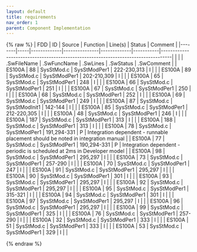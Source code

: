 ```yaml
---
layout: default
title: requirements
nav_order: 1
parent: Component Implementation
---
```

{% raw %}
| FDD    | ID  | Source      | Function      | Line(s)     | Status    | Comment                                                                          |
|--------|-----|-------------|---------------|-------------|-----------|----------------------------------------------------------------------------------|
|        |     | .SwFileName | .SwFuncName   | .SwLines    | .SwStatus | .SwComment                                                                       |
| ES100A | 88  | SysStMod.c  | SysStModPer1  | 222-230,313 | I         |                                                                                  |
| ES100A | 89  | SysStMod.c  | SysStModPer1  | 202-210,309 | I         |                                                                                  |
| ES100A | 65  | SysStMod.c  | SysStModPer1  | 248         | I         |                                                                                  |
| ES100A | 66  | SysStMod.c  | SysStModPer1  | 251         | I         |                                                                                  |
| ES100A | 67  | SysStMod.c  | SysStModPer1  | 250         | I         |                                                                                  |
| ES100A | 68  | SysStMod.c  | SysStModPer1  | 252         | I         |                                                                                  |
| ES100A | 69  | SysStMod.c  | SysStModPer1  | 249         | I         |                                                                                  |
| ES100A | 87  | SysStMod.c  | SysStModInit1 | 142-144     | I         |                                                                                  |
| ES100A | 85  | SysStMod.c  | SysStModPer1  | 212-220,305 | I         |                                                                                  |
| ES100A | 48  | SysStMod.c  | SysStModPer1  | 246         | I         |                                                                                  |
| ES100A | 187 | SysStMod.c  | SysStModPer1  | 313         | I         |                                                                                  |
| ES100A | 188 | SysStMod.c  | SysStModPer1  | 313         | I         |                                                                                  |
| ES100A | 78  | SysStMod.c  | SysStModPer1  | 191,294-331 | P         | Integration dependent - runnable placement should be noted in integration manual |
| ES100A | 77  | SysStMod.c  | SysStModPer1  | 190,294-331 | P         | Integration dependent - periodic is scheduled at 2ms in Developer model          |
| ES100A | 98  | SysStMod.c  | SysStModPer1  | 295,297     | I         |                                                                                  |
| ES100A | 73  | SysStMod.c  | SysStModPer1  | 257-290     | I         |                                                                                  |
| ES100A | 70  | SysStMod.c  | SysStModPer1  | 247         | I         |                                                                                  |
| ES100A | 91  | SysStMod.c  | SysStModPer1  | 295,297     | I         |                                                                                  |
| ES100A | 90  | SysStMod.c  | SysStModPer1  | 301         | I         |                                                                                  |
| ES100A | 93  | SysStMod.c  | SysStModPer1  | 295,297     | I         |                                                                                  |
| ES100A | 92  | SysStMod.c  | SysStModPer1  | 295,297     | I         |                                                                                  |
| ES100A | 95  | SysStMod.c  | SysStModPer1  | 315-321     | I         |                                                                                  |
| ES100A | 94  | SysStMod.c  | SysStModPer1  | 301         | I         |                                                                                  |
| ES100A | 97  | SysStMod.c  | SysStModPer1  | 295,297     | I         |                                                                                  |
| ES100A | 96  | SysStMod.c  | SysStModPer1  | 295,297     | I         |                                                                                  |
| ES100A | 99  | SysStMod.c  | SysStModPer1  | 325         | I         |                                                                                  |
| ES100A | 76  | SysStMod.c  | SysStModPer1  | 257-290     | I         |                                                                                  |
| ES100A | 32  | SysStMod.c  | SysStModPer1  | 333         | I         |                                                                                  |
| ES100A | 51  | SysStMod.c  | SysStModPer1  | 333         | I         |                                                                                  |
| ES100A | 53  | SysStMod.c  | SysStModPer1  | 329         | I         |                                                                                  |

{% endraw %}